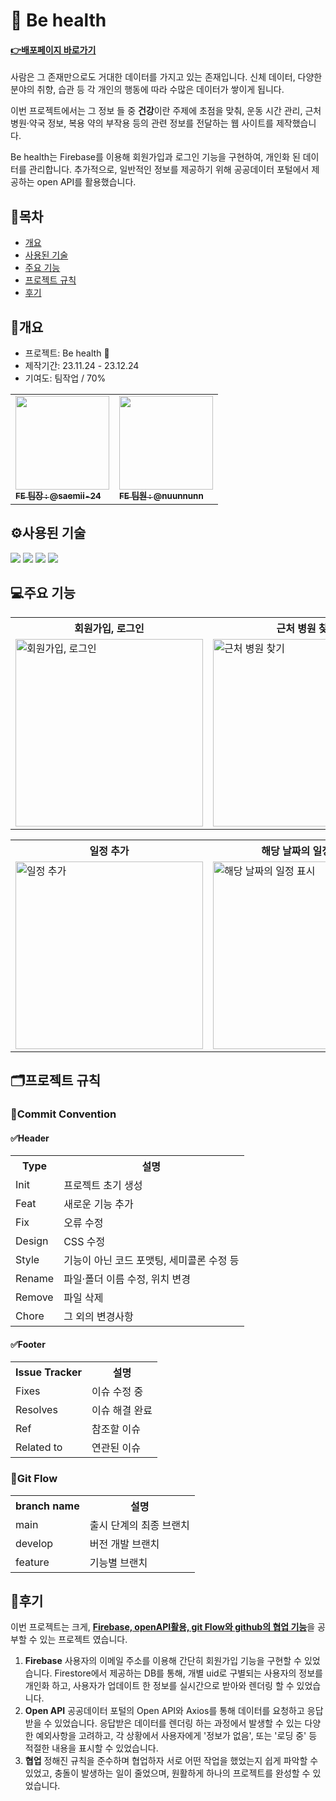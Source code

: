 # :runner: Be health

#### **<a href="https://behealth-bcab3.web.app/" target="_blank">:point_right:<u>배포페이지 바로가기</u></a>**
사람은 그 존재만으로도 거대한 데이터를 가지고 있는 존재입니다. 신체 데이터, 다양한 분야의 취향, 습관 등 각 개인의 행동에 따라 수많은 데이터가 쌓이게 됩니다.

이번 프로젝트에서는 그 정보 들 중 <b>건강</b>이란 주제에 초점을 맞춰, 운동 시간 관리, 근처 병원·약국 정보, 복용 약의 부작용 등의 관련 정보를 전달하는 웹 사이트를 제작했습니다.

Be health는 Firebase를 이용해 회원가입과 로그인 기능을 구현하여, 개인화 된 데이터를 관리합니다. 추가적으로, 일반적인 정보를 제공하기 위해 공공데이터 포털에서 제공하는 open API를 활용했습니다.

## :link:목차

- [개요](#개요)
- [사용된 기술](#%EF%B8%8F사용된-기술)
- [주요 기능](#주요-기능)
- [프로젝트 규칙](#%EF%B8%8F프로젝트-규칙)
- [후기](#후기)

## 📂개요

- 프로젝트: Be health :running:
- 제작기간: 23.11.24 - 23.12.24
- 기여도: 팀작업 / 70%
<table>
  <tbody>
    <tr>
      <td><a href="https://github.com/saemii-24"><img src="https://github.com/saemii-24/BeHealth/assets/139088277/87e1f0d8-e840-44cd-8763-4b02c0a602ff" style="height: 150px; width:150px" alt=""/><br /><sub><b>FE 팀장 : @saemii-24</b></sub></a><br /></td>
      <td><a href="https://github.com/nuunnunn"><img src="https://github.com/saemii-24/BeHealth/assets/139088277/71cea4fe-5817-4df7-b4fc-6100413b8798" style=" height: 150px;width:150px"alt=""/><br /><sub><b>FE 팀원 : @nuunnunn </b></sub></a><br /></td>
    </tr>
  </tbody>
</table>

## ⚙️사용된 기술

<img src="https://img.shields.io/badge/react-61DAFB?style=for-the-badge&logo=react&logoColor=black"> <img src="https://img.shields.io/badge/AXIOS-5A29E4?style=for-the-badge&logo=AXIOS&logoColor=white" > <img src="https://img.shields.io/badge/typescript-3178C6?style=for-the-badge&logo=typescript&logoColor=white"> <img src="https://img.shields.io/badge/firebase-FFCA28?style=for-the-badge&logo=firebase&logoColor=black">

## 💻주요 기능

<table style="width:100%">
  <tr>
    <th style="width:300px">회원가입, 로그인</th>
    <th style="width:300px">근처 병원 찾기</th>
    <th style="width:300px">약 부작용 검색</th>
    <th style="width:300px">관련 건강 정보</th>
  </tr>
  <tr>
    <td><img src="https://github.com/saemii-24/BeHealth/assets/139088277/d7a980c7-4eee-4898-bf49-6ecb256e75f1" alt="회원가입, 로그인" width="300px"></td>
    <td><img src="https://github.com/saemii-24/BeHealth/assets/139088277/8ac0d973-1a06-4d01-90ca-830039d52af8" alt="근처 병원 찾기" width="300px"></td>
    <td><img src="https://github.com/saemii-24/BeHealth/assets/139088277/ffb61534-9332-44dd-8449-f83403037d61" alt="약 부작용 검색" width="300px"></td>
    <td><img src="https://github.com/saemii-24/BeHealth/assets/139088277/1d2ecbef-09d0-4e80-99ab-9df786a0d4dc" alt="관련 건강 정보" width="300px"></td>
  </tr>
</table>

<table style="width:100%">
  <tr>
    <th style="width:300px">일정 추가</th>
    <th style="width:300px">해당 날짜의 일정 표시</th>
    <th style="width:300px">프로필 추가</th>
    <th style="width:300px">BMI 계산</th>
  </tr>
  <tr>
    <td><img src="https://github.com/saemii-24/BeHealth/assets/139088277/856ba8ee-6411-4642-af5c-5fae795b6de0" alt="일정 추가" width="300px"></td>
    <td><img src="https://github.com/saemii-24/BeHealth/assets/139088277/6b17ef20-253d-4b7c-9d04-f411d731a984" alt="해당 날짜의 일정 표시" width="300px"></td>
    <td><img src="https://github.com/saemii-24/BeHealth/assets/139088277/0da2d331-7b1a-430d-9f46-818cac1b27b5" alt="프로필 추가" width="300px"></td>
    <td><img src="https://github.com/saemii-24/BeHealth/assets/139088277/eb87b29a-c528-4a56-9a23-d0100d32a871" alt="BMI 계산" width="300px"></td>
  </tr>
</table>

## 🗂️프로젝트 규칙

### 📌Commit Convention

#### ✅Header

<table>
  <tr>
    <th>Type</th>
    <th>설명</th>
  </tr>
  <tr>
    <td>Init</td>
    <td>프로젝트 초기 생성</td>
  </tr>
  <tr>
    <td>Feat</td>
    <td>새로운 기능 추가</td>
  </tr>
  <tr>
    <td>Fix</td>
    <td>오류 수정</td>
  </tr>
  <tr>
    <td>Design</td>
    <td>CSS 수정</td>
  </tr>
  <tr>
    <td>Style</td>
    <td>기능이 아닌 코드 포맷팅, 세미콜론 수정 등</td>
  </tr>
    <td>Rename</td>
    <td>파일·폴더 이름 수정, 위치 변경</td>
  </tr>
  <tr>
    <td>Remove</td>
    <td>파일 삭제</td>
  </tr>
  <tr>
    <td>Chore</td>
    <td>그 외의 변경사항</td>
  </tr>
</table>

#### ✅Footer

<table>
  <tr>
    <th>Issue Tracker</th>
    <th>설명</th>
  </tr>
  <tr>
    <td>Fixes</td>
    <td>이슈 수정 중</td>
  </tr>
  <tr>
    <td>Resolves</td>
    <td>이슈 해결 완료</td>
  </tr>
  <tr>
    <td>Ref</td>
    <td>참조할 이슈</td>
  </tr>
  <tr>
    <td>Related to</td>
    <td>연관된 이슈</td>
  </tr>
</table>

### 📌Git Flow

<table>
  <tr>
    <th>branch name</th>
    <th>설명</th>
  </tr>
  <tr>
    <td>main</td>
    <td>출시 단계의 최종 브랜치</td>
  </tr>
  <tr>
    <td>develop</td>
    <td>버전 개발 브랜치</td>
  </tr>
  <tr>
    <td>feature</td>
    <td>기능별 브랜치</td>
  </tr>
</table>

## 📝후기
이번 프로젝트는 크게, <u>**Firebase, openAPI활용, git Flow와 github의 협업 기능**</u>을 공부할 수 있는 프로젝트 였습니다.

1. **Firebase**
   사용자의 이메일 주소를 이용해 간단히 회원가입 기능을 구현할 수 있었습니다. Firestore에서 제공하는 DB를 통해, 개별 uid로 구별되는 사용자의 정보를 개인화 하고, 사용자가 업데이트 한 정보를 실시간으로 받아와 렌더링 할 수 있었습니다.
2. **Open API**
   공공데이터 포털의 Open API와 Axios를 통해 데이터를 요청하고 응답받을 수 있었습니다. 응답받은 데이터를 렌더링 하는 과정에서 발생할 수 있는 다양한 예외사항을 고려하고, 각 상황에서 사용자에게 '정보가 없음', 또는 '로딩 중' 등 적절한 내용을 표시할 수 있었습니다.
3. **협업**
   정해진 규칙을 준수하며 협업하자 서로 어떤 작업을 했었는지 쉽게 파악할 수 있었고, 충돌이 발생하는 일이 줄었으며, 원활하게 하나의 프로젝트를 완성할 수 있었습니다.
